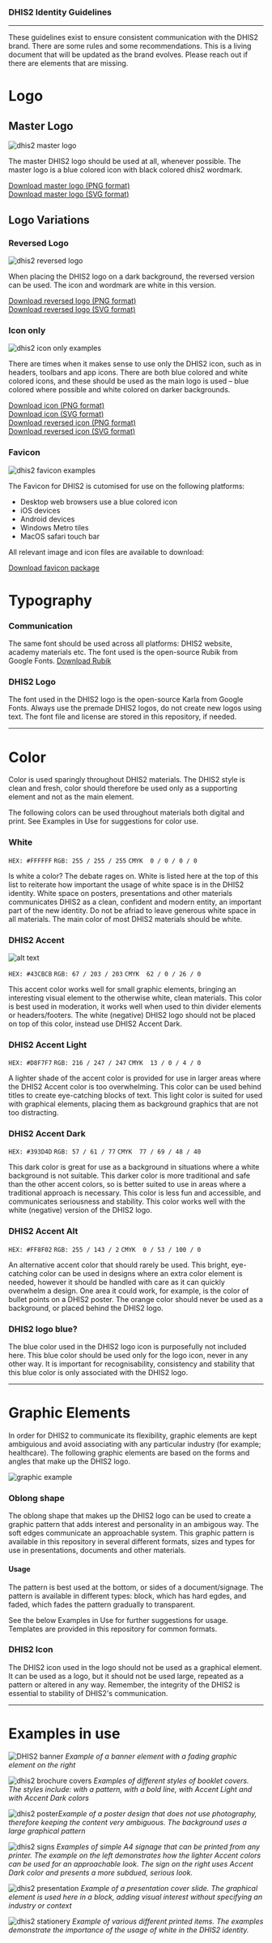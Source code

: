 ### DHIS2 Identity Guidelines
---
These guidelines exist to ensure consistent communication with the DHIS2 brand. There are some rules and some recommendations. This is a living document that will be updated as the brand evolves. Please reach out if there are elements that are missing.

# Logo
## Master Logo
![dhis2 master logo][masterLogo]

The master DHIS2 logo should be used at all, whenever possible. The master logo is a blue colored icon with black colored dhis2 wordmark.

[Download master logo (PNG format)](/web/Logo/Default/dhis2-logo-rgb-positive.png)<br>
[Download master logo (SVG format)](/web/Logo/Default/dhis2-logo-rgb-positive.svg)

## Logo Variations
### Reversed Logo
![dhis2 reversed logo][reversedLogo]

When placing the DHIS2 logo on a dark background, the reversed version can be used. The icon and wordmark are white in this version.

[Download reversed logo (PNG format)](/web/Logo/Reversed/dhis2-logo-rgb-negative.png)<br>
[Download reversed logo (SVG format)](/web/Logo/Reversed/dhis2-logo-rgb-negative.svg)

### Icon only
![dhis2 icon only examples][iconCombo]

There are times when it makes sense to use only the DHIS2 icon, such as in headers, toolbars and app icons. There are both blue colored and white colored icons, and these should be used as the main logo is used – blue colored where possible and white colored on darker backgrounds.

[Download icon (PNG format)](/web/Icon%20only/Default/dhis2-icon-rgb-positive.png)<br>
[Download icon (SVG format)](/web/Icon%20only/Default/dhis2-icon-rgb-positive.svg)<br>
[Download reversed icon (PNG format)](/web/Icon%20only/Reversed/dhis2-icon-rgb-negative.png)<br>
[Download reversed icon (SVG format)](/web/Icon%20only/Reversed/dhis2-icon-rgb-negative.svg)

### Favicon
![dhis2 favicon examples][favicon]

The Favicon for DHIS2 is cutomised for use on the following platforms:

* Desktop web browsers use a blue colored icon
* iOS devices
* Android devices
* Windows Metro tiles
* MacOS safari touch bar

All relevant image and icon files are available to download:

[Download favicon package](https://github.com/dhis2/identity/tree/master/web/favicon_package)


# Typography
### Communication
<!--![dhis2 Typography][typo]-->

The same font should be used across all platforms: DHIS2 website, academy materials etc. The font used is the open-source Rubik from Google Fonts. [Download Rubik](https://github.com/dhis2/identity/tree/master/fonts) 


### DHIS2 Logo
The font used in the DHIS2 logo is the open-source Karla from Google Fonts. Always use the premade DHIS2 logos, do not create new logos using text. The font file and license are stored in this repository, if needed.


---

# Color

Color is used sparingly throughout DHIS2 materials. The DHIS2 style is clean and fresh, color should therefore be used only as a supporting element and not as the main element.

The following colors can be used throughout materials both digital and print. See Examples in Use for suggestions for color use. 
      
### White

`HEX: #FFFFFF`
`RGB: 255 / 255 / 255`
`CMYK  0 / 0 / 0 / 0`

Is white a color? The debate rages on. White is listed here at the top of this list to reiterate how important the usage of white space is in the DHIS2 identity. White space on posters, presentations and other materials communicates DHIS2 as a clean, confident and modern entity, an important part of the new identity. Do not be afriad to leave generous white space in all materials. The main color of most DHIS2 materials should be white.

      
### DHIS2 Accent

![alt text](https://github.com/adam-p/markdown-here/raw/master/src/common/images/icon48.png "Logo Title Text 1")

`HEX: #43CBCB`
`RGB: 67 / 203 / 203`
`CMYK  62 / 0 / 26 / 0`

This accent color works well for small graphic elements, bringing an interesting visual element to the otherwise white, clean materials. This color is best used in moderation, it works well when used to thin divider elements or headers/footers. The white (negative) DHIS2 logo should not be placed on top of this color, instead use DHIS2 Accent Dark. 

      
### DHIS2 Accent Light

`HEX: #D8F7F7`
`RGB: 216 / 247 / 247`
`CMYK  13 / 0 / 4 / 0`

A lighter shade of the accent color is provided for use in larger areas where the DHIS2 Accent color is too overwhelming. This color can be used behind titles to create eye-catching blocks of text. This light color is suited for used with graphical elements, placing them as background graphics that are not too distracting.


### DHIS2 Accent Dark

`HEX: #393D4D`
`RGB: 57 / 61 / 77`
`CMYK  77 / 69 / 48 / 40`

This dark color is great for use as a background in situations where a white background is not suitable. This darker color is more traditional and safe than the other accent colors, so is better suited to use in areas where a traditional approach is necessary. This color is less fun and accessible, and communicates seriousness and stability. This color works well with the white (negative) version of the DHIS2 logo.


### DHIS2 Accent Alt

`HEX: #FF8F02`
`RGB: 255 / 143 / 2`
`CMYK  0 / 53 / 100 / 0`

An alternative accent color that should rarely be used. This bright, eye-catching color can be used in designs where an extra color element is needed, however it should be handled with care as it can quickly overwhelm a design. One area it could work, for example, is the color of bullet points on a DHIS2 poster. The orange color should never be used as a background, or placed behind the DHIS2 logo.

### DHIS2 logo blue?
The blue color used in the DHIS2 logo icon is purposefully not included here. This blue color should be used only for the logo icon, never in any other way. It is important for recognisability, consistency and stability that this blue color is only associated with the DHIS2 logo.

---

# Graphic Elements

In order for DHIS2 to communicate its flexibility, graphic elements are kept ambiguious and avoid associating with any particular industry (for example; healthcare). The following graphic elements are based on the forms and angles that make up the DHIS2 logo.

![graphic example][graphicExample]

### Oblong shape
The oblong shape that makes up the DHIS2 logo can be used to create a graphic pattern that adds interest and personality in an ambigous way. The soft edges communicate an approachable system. This graphic pattern is available in this repository in several different formats, sizes and types for use in presentations, documents and other materials. 

#### Usage
The pattern is best used at the bottom, or sides of a document/signage. The pattern is available in different types: block, which has hard egdes, and faded, which fades the pattern gradually to transparent.

See the below Examples in Use for further suggestions for usage. Templates are provided in this repository for common formats.

### DHIS2 Icon
The DHIS2 icon used in the logo should not be used as a graphical element. It can be used as a logo, but it should not be used large, repeated as a pattern or altered in any way. Remember, the integrity of the DHIS2 is essential to stability of DHIS2's communication.

---

# Examples in use

![DHIS2 banner][banner]
*Example of a banner element with a fading graphic element on the right*


![dhis2 brochure covers][brochureCovers] 
*Examples of different styles of booklet covers. The styles include: with a pattern, with a bold line, with Accent Light and with Accent Dark colors*


![dhis2 poster][poster]*Example of a poster design that does not use photography, therefore keeping the content very ambiguous. The background uses a large graphical pattern*


![dhis2 signs][A4signs]
*Examples of simple A4 signage that can be printed from any printer. The example on the left demonstrates how the lighter Accent colors can be used for an approachable look. The sign on the right uses Accent Dark color and presents a more subdued, serious look.*


![dhis2 presentation][presentation]
*Example of a presentation cover slide. The graphical element is used here in a block, adding visual interest without specifying an industry or context*


![dhis2 stationery][dhis2StationerySmall]
*Example of various different printed items. The examples demonstrate the importance of the usage of white in the DHIS2 identity.*

[masterLogo]: https://github.com/dhis2/identity/blob/master/guide%20assets/master.png?raw=true "DHIS2 master logo"
[reversedLogo]: https://github.com/dhis2/identity/blob/master/guide%20assets/reverse.png?raw=true "DHIS2 reversed logo"
[iconCombo]: https://github.com/dhis2/identity/blob/master/guide%20assets/iconCombo.png?raw=true "DHIS2 reversed logo"
[favicon]: https://github.com/dhis2/identity/blob/master/guide%20assets/favicon.png?raw=true "Favicon Example"
[typo]: https://github.com/dhis2/identity/blob/master/guide%20assets/typography.png?raw=true "Typography Example"

[A4signs]: https://github.com/dhis2/dhis2-identity/blob/master/guide%20assets/A4signs.png?raw=true "Example of A4 signage"

[banner]: https://github.com/dhis2/dhis2-identity/blob/master/guide%20assets/banner.png?raw=true "Example of banner"
[brochureCovers]: https://github.com/dhis2/dhis2-identity/blob/master/guide%20assets/brochureCovers.png?raw=true "Example of brochure covers"
[dhis2StationerySmall]: https://github.com/dhis2/dhis2-identity/blob/master/guide%20assets/dhis2StationerySmall.png?raw=true "Example of stationery"
[graphicExample]: https://github.com/dhis2/dhis2-identity/blob/master/guide%20assets/graphicExample.png?raw=true "Example of graphic element"
[poster]: https://github.com/dhis2/dhis2-identity/blob/master/guide%20assets/poster.png?raw=true "Example of poster"
[presentation]: https://github.com/dhis2/dhis2-identity/blob/master/guide%20assets/presentation.png?raw=true "Example of presentation"